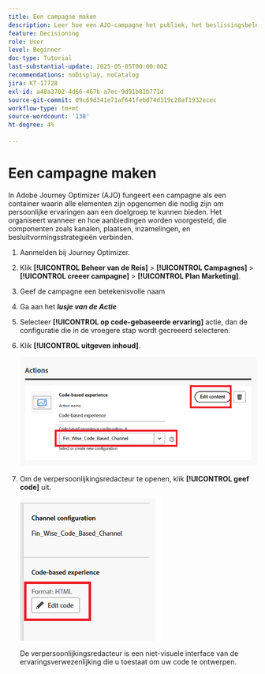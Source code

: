 ```yaml
---
title: Een campagne maken
description: Leer hoe een AJO-campagne het publiek, het beslissingsbeleid en de kanalen verbindt om persoonlijke aanbiedingen op het juiste moment aan te bieden via de verschillende aanraakpunten van de klant.
feature: Decisioning
role: User
level: Beginner
doc-type: Tutorial
last-substantial-update: 2025-05-05T00:00:00Z
recommendations: noDisplay, noCatalog
jira: KT-17728
exl-id: a48a3702-4d66-467b-a7ec-9d91b81b771d
source-git-commit: 09c69d341e71af641febd74d319c28af1932ecec
workflow-type: tm+mt
source-wordcount: '138'
ht-degree: 4%

---
```


# Een campagne maken

In Adobe Journey Optimizer (AJO) fungeert een campagne als een container waarin alle elementen zijn opgenomen die nodig zijn om persoonlijke ervaringen aan een doelgroep te kunnen bieden. Het organiseert wanneer en hoe aanbiedingen worden voorgesteld, die componenten zoals kanalen, plaatsen, inzamelingen, en besluitvormingsstrategieën verbinden.

1. Aanmelden bij Journey Optimizer.
1. Klik **[!UICONTROL Beheer van de Reis]** > **[!UICONTROL Campagnes]** > **[!UICONTROL creeer campagne]** > **[!UICONTROL Plan Marketing]**.
1. Geef de campagne een betekenisvolle naam
1. Ga aan het _&#x200B;**lusje van de Actie**&#x200B;_
1. Selecteer **[!UICONTROL op code-gebaseerde ervaring]** actie, dan de configuratie die in de vroegere stap wordt gecreeerd selecteren.
1. Klik **[!UICONTROL uitgeven inhoud]**.

   ![&#x200B; creeer-campagne &#x200B;](assets/create-campaign.png)

1. Om de verpersoonlijkingsredacteur te openen, klik **[!UICONTROL geef code]** uit.

   ![&#x200B; uitgeven-cbe_html &#x200B;](assets/edit_code_based_exp_html.png)

   De verpersoonlijkingsredacteur is een niet-visuele interface van de ervaringsverwezenlijking die u toestaat om uw code te ontwerpen.
